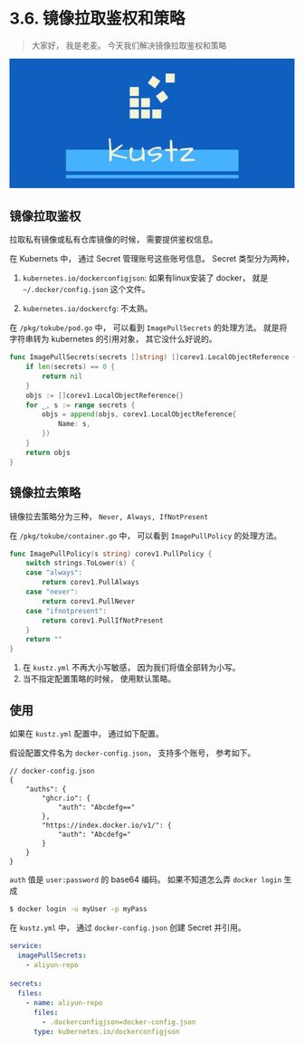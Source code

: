 # 3.6. 镜像拉取鉴权和策略

> 大家好， 我是老麦。 
> 今天我们解决镜像拉取鉴权和策略

![logo](./img/kustz-logo.jpg)


## 镜像拉取鉴权

拉取私有镜像或私有仓库镜像的时候， 需要提供鉴权信息。 

在 Kubernets 中， 通过 Secret 管理账号这些账号信息。 Secret 类型分为两种， 

1. `kubernetes.io/dockerconfigjson`: 如果有linux安装了 docker， 就是 `~/.docker/config.json` 这个文件。

2. `kubernetes.io/dockercfg`: 不太熟。

在 `/pkg/tokube/pod.go` 中， 可以看到 `ImagePullSecrets` 的处理方法。 就是将字符串转为 kubernetes 的引用对象， 其它没什么好说的。

```go
func ImagePullSecrets(secrets []string) []corev1.LocalObjectReference {
	if len(secrets) == 0 {
		return nil
	}
	objs := []corev1.LocalObjectReference{}
	for _, s := range secrets {
		objs = append(objs, corev1.LocalObjectReference{
			Name: s,
		})
	}
	return objs
}
```

## 镜像拉去策略

镜像拉去策略分为三种，  `Never, Always, IfNotPresent`

在 `/pkg/tokube/container.go` 中， 可以看到 `ImagePullPolicy` 的处理方法。

```go
func ImagePullPolicy(s string) corev1.PullPolicy {
	switch strings.ToLower(s) {
	case "always":
		return corev1.PullAlways
	case "never":
		return corev1.PullNever
	case "ifnotpresent":
		return corev1.PullIfNotPresent
	}
	return ""
}
```

1. 在 `kustz.yml` 不再大小写敏感， 因为我们将值全部转为小写。
2. 当不指定配置策略的时候， 使用默认策略。

## 使用

如果在 `kustz.yml` 配置中， 通过如下配置。

假设配置文件名为 `docker-config.json`， 支持多个账号， 参考如下。

```json5
// docker-config.json
{
	"auths": {
		"ghcr.io": {
			"auth": "Abcdefg=="
		},
		"https://index.docker.io/v1/": {
			"auth": "Abcdefg="
		}
	}
}
```

`auth` 值是 `user:password` 的 base64 编码。 如果不知道怎么弄 `docker login` 生成

```bash
$ docker login -u myUser -p myPass
```

在 `kustz.yml` 中， 通过 `docker-config.json` 创建 Secret 并引用。

```yaml
service:
  imagePullSecrets:
    - aliyun-repo

secrets:
  files:
    - name: aliyun-repo
      files:
        - .dockerconfigjson=docker-config.json
      type: kubernetes.io/dockerconfigjson
```
